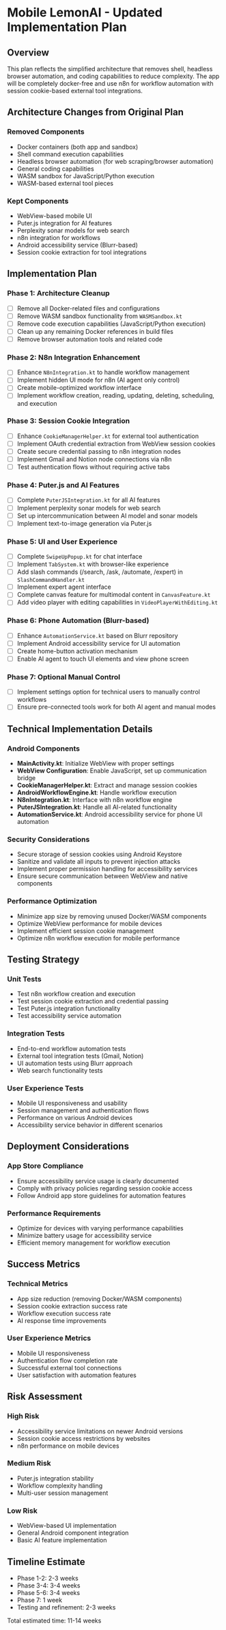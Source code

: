 # Mobile LemonAI - Updated Implementation Plan

## Overview
This plan reflects the simplified architecture that removes shell, headless browser automation, and coding capabilities to reduce complexity. The app will be completely docker-free and use n8n for workflow automation with session cookie-based external tool integrations.

## Architecture Changes from Original Plan

### Removed Components
- Docker containers (both app and sandbox)
- Shell command execution capabilities
- Headless browser automation (for web scraping/browser automation)
- General coding capabilities
- WASM sandbox for JavaScript/Python execution
- WASM-based external tool pieces

### Kept Components
- WebView-based mobile UI
- Puter.js integration for AI features
- Perplexity sonar models for web search
- n8n integration for workflows
- Android accessibility service (Blurr-based)
- Session cookie extraction for tool integrations

## Implementation Plan

### Phase 1: Architecture Cleanup
- [ ] Remove all Docker-related files and configurations
- [ ] Remove WASM sandbox functionality from `WASMSandbox.kt`
- [ ] Remove code execution capabilities (JavaScript/Python execution)
- [ ] Clean up any remaining Docker references in build files
- [ ] Remove browser automation tools and related code

### Phase 2: N8n Integration Enhancement
- [ ] Enhance `N8nIntegration.kt` to handle workflow management
- [ ] Implement hidden UI mode for n8n (AI agent only control)
- [ ] Create mobile-optimized workflow interface
- [ ] Implement workflow creation, reading, updating, deleting, scheduling, and execution

### Phase 3: Session Cookie Integration
- [ ] Enhance `CookieManagerHelper.kt` for external tool authentication
- [ ] Implement OAuth credential extraction from WebView session cookies
- [ ] Create secure credential passing to n8n integration nodes
- [ ] Implement Gmail and Notion node connections via n8n
- [ ] Test authentication flows without requiring active tabs

### Phase 4: Puter.js and AI Features
- [ ] Complete `PuterJSIntegration.kt` for all AI features
- [ ] Implement perplexity sonar models for web search
- [ ] Set up intercommunication between AI model and sonar models
- [ ] Implement text-to-image generation via Puter.js

### Phase 5: UI and User Experience
- [ ] Complete `SwipeUpPopup.kt` for chat interface
- [ ] Implement `TabSystem.kt` with browser-like experience
- [ ] Add slash commands (/search, /ask, /automate, /expert) in `SlashCommandHandler.kt`
- [ ] Implement expert agent interface
- [ ] Complete canvas feature for multimodal content in `CanvasFeature.kt`
- [ ] Add video player with editing capabilities in `VideoPlayerWithEditing.kt`

### Phase 6: Phone Automation (Blurr-based)
- [ ] Enhance `AutomationService.kt` based on Blurr repository
- [ ] Implement Android accessibility service for UI automation
- [ ] Create home-button activation mechanism
- [ ] Enable AI agent to touch UI elements and view phone screen

### Phase 7: Optional Manual Control
- [ ] Implement settings option for technical users to manually control workflows
- [ ] Ensure pre-connected tools work for both AI agent and manual modes

## Technical Implementation Details

### Android Components
- **MainActivity.kt**: Initialize WebView with proper settings
- **WebView Configuration**: Enable JavaScript, set up communication bridge
- **CookieManagerHelper.kt**: Extract and manage session cookies
- **AndroidWorkflowEngine.kt**: Handle workflow execution
- **N8nIntegration.kt**: Interface with n8n workflow engine
- **PuterJSIntegration.kt**: Handle all AI-related functionality
- **AutomationService.kt**: Android accessibility service for phone UI automation

### Security Considerations
- Secure storage of session cookies using Android Keystore
- Sanitize and validate all inputs to prevent injection attacks
- Implement proper permission handling for accessibility services
- Ensure secure communication between WebView and native components

### Performance Optimization
- Minimize app size by removing unused Docker/WASM components
- Optimize WebView performance for mobile devices
- Implement efficient session cookie management
- Optimize n8n workflow execution for mobile performance

## Testing Strategy

### Unit Tests
- Test n8n workflow creation and execution
- Test session cookie extraction and credential passing
- Test Puter.js integration functionality
- Test accessibility service automation

### Integration Tests
- End-to-end workflow automation tests
- External tool integration tests (Gmail, Notion)
- UI automation tests using Blurr approach
- Web search functionality tests

### User Experience Tests
- Mobile UI responsiveness and usability
- Session management and authentication flows
- Performance on various Android devices
- Accessibility service behavior in different scenarios

## Deployment Considerations

### App Store Compliance
- Ensure accessibility service usage is clearly documented
- Comply with privacy policies regarding session cookie access
- Follow Android app store guidelines for automation features

### Performance Requirements
- Optimize for devices with varying performance capabilities
- Minimize battery usage for accessibility service
- Efficient memory management for workflow execution

## Success Metrics

### Technical Metrics
- App size reduction (removing Docker/WASM components)
- Session cookie extraction success rate
- Workflow execution success rate
- AI response time improvements

### User Experience Metrics
- Mobile UI responsiveness
- Authentication flow completion rate
- Successful external tool connections
- User satisfaction with automation features

## Risk Assessment

### High Risk
- Accessibility service limitations on newer Android versions
- Session cookie access restrictions by websites
- n8n performance on mobile devices

### Medium Risk
- Puter.js integration stability
- Workflow complexity handling
- Multi-user session management

### Low Risk
- WebView-based UI implementation
- General Android component integration
- Basic AI feature implementation

## Timeline Estimate
- Phase 1-2: 2-3 weeks
- Phase 3-4: 3-4 weeks
- Phase 5-6: 3-4 weeks
- Phase 7: 1 week
- Testing and refinement: 2-3 weeks

Total estimated time: 11-14 weeks